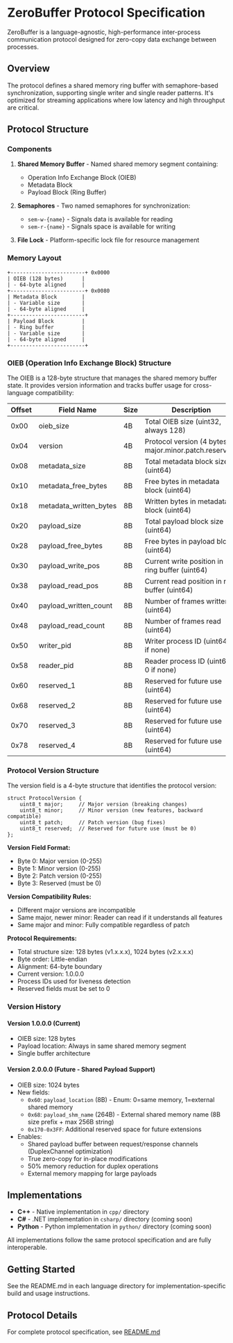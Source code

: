# ZeroBuffer Protocol Specification

ZeroBuffer is a language-agnostic, high-performance inter-process communication protocol designed for zero-copy data exchange between processes.

## Overview

The protocol defines a shared memory ring buffer with semaphore-based synchronization, supporting single writer and single reader patterns. It's optimized for streaming applications where low latency and high throughput are critical.

## Protocol Structure

### Components

1. **Shared Memory Buffer** - Named shared memory segment containing:
   - Operation Info Exchange Block (OIEB)
   - Metadata Block
   - Payload Block (Ring Buffer)

2. **Semaphores** - Two named semaphores for synchronization:
   - `sem-w-{name}` - Signals data is available for reading
   - `sem-r-{name}` - Signals space is available for writing

3. **File Lock** - Platform-specific lock file for resource management

### Memory Layout

```
+------------------------+ 0x0000
| OIEB (128 bytes)      |
| - 64-byte aligned     |
+------------------------+ 0x0080
| Metadata Block        |
| - Variable size       |
| - 64-byte aligned     |
+------------------------+
| Payload Block         |
| - Ring buffer         |
| - Variable size       |
| - 64-byte aligned     |
+------------------------+
```

### OIEB (Operation Info Exchange Block) Structure

The OIEB is a 128-byte structure that manages the shared memory buffer state. It provides version information and tracks buffer usage for cross-language compatibility:

| Offset | Field Name              | Size | Description                                      |
|--------|-------------------------|------|--------------------------------------------------|
| 0x00   | oieb_size               | 4B   | Total OIEB size (uint32, always 128)           |
| 0x04   | version                 | 4B   | Protocol version (4 bytes: major.minor.patch.reserved) |
| 0x08   | metadata_size           | 8B   | Total metadata block size (uint64)             |
| 0x10   | metadata_free_bytes     | 8B   | Free bytes in metadata block (uint64)          |
| 0x18   | metadata_written_bytes  | 8B   | Written bytes in metadata block (uint64)       |
| 0x20   | payload_size            | 8B   | Total payload block size (uint64)              |
| 0x28   | payload_free_bytes      | 8B   | Free bytes in payload block (uint64)           |
| 0x30   | payload_write_pos       | 8B   | Current write position in ring buffer (uint64) |
| 0x38   | payload_read_pos        | 8B   | Current read position in ring buffer (uint64)  |
| 0x40   | payload_written_count   | 8B   | Number of frames written (uint64)              |
| 0x48   | payload_read_count      | 8B   | Number of frames read (uint64)                 |
| 0x50   | writer_pid              | 8B   | Writer process ID (uint64, 0 if none)          |
| 0x58   | reader_pid              | 8B   | Reader process ID (uint64, 0 if none)          |
| 0x60   | reserved_1              | 8B   | Reserved for future use (uint64)               |
| 0x68   | reserved_2              | 8B   | Reserved for future use (uint64)               |
| 0x70   | reserved_3              | 8B   | Reserved for future use (uint64)               |
| 0x78   | reserved_4              | 8B   | Reserved for future use (uint64)               |

### Protocol Version Structure

The version field is a 4-byte structure that identifies the protocol version:

```
struct ProtocolVersion {
    uint8_t major;     // Major version (breaking changes)
    uint8_t minor;     // Minor version (new features, backward compatible)
    uint8_t patch;     // Patch version (bug fixes)
    uint8_t reserved;  // Reserved for future use (must be 0)
};
```

**Version Field Format:**
- Byte 0: Major version (0-255)
- Byte 1: Minor version (0-255)
- Byte 2: Patch version (0-255)
- Byte 3: Reserved (must be 0)

**Version Compatibility Rules:**
- Different major versions are incompatible
- Same major, newer minor: Reader can read if it understands all features
- Same major and minor: Fully compatible regardless of patch

**Protocol Requirements:**
- Total structure size: 128 bytes (v1.x.x.x), 1024 bytes (v2.x.x.x)
- Byte order: Little-endian
- Alignment: 64-byte boundary
- Current version: 1.0.0.0
- Process IDs used for liveness detection
- Reserved fields must be set to 0

### Version History

#### Version 1.0.0.0 (Current)
- OIEB size: 128 bytes
- Payload location: Always in same shared memory segment
- Single buffer architecture

#### Version 2.0.0.0 (Future - Shared Payload Support)
- OIEB size: 1024 bytes
- New fields:
  - `0x60`: `payload_location` (8B) - Enum: 0=same memory, 1=external shared memory
  - `0x68`: `payload_shm_name` (264B) - External shared memory name (8B size prefix + max 256B string)
  - `0x170-0x3FF`: Additional reserved space for future extensions
- Enables:
  - Shared payload buffer between request/response channels (DuplexChannel optimization)
  - True zero-copy for in-place modifications
  - 50% memory reduction for duplex operations
  - External memory mapping for large payloads

## Implementations

- **C++** - Native implementation in `cpp/` directory
- **C#** - .NET implementation in `csharp/` directory (coming soon)
- **Python** - Python implementation in `python/` directory (coming soon)

All implementations follow the same protocol specification and are fully interoperable.

## Getting Started

See the README.md in each language directory for implementation-specific build and usage instructions.

## Protocol Details

For complete protocol specification, see [README.md](README.md)